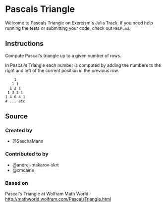 # Pascals Triangle

Welcome to Pascals Triangle on Exercism's Julia Track.
If you need help running the tests or submitting your code, check out `HELP.md`.

## Instructions

Compute Pascal's triangle up to a given number of rows.

In Pascal's Triangle each number is computed by adding the numbers to
the right and left of the current position in the previous row.

```text
    1
   1 1
  1 2 1
 1 3 3 1
1 4 6 4 1
# ... etc
```

## Source

### Created by

- @SaschaMann

### Contributed to by

- @andrej-makarov-skrt
- @cmcaine

### Based on

Pascal's Triangle at Wolfram Math World - http://mathworld.wolfram.com/PascalsTriangle.html
